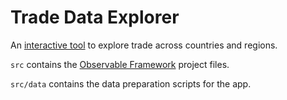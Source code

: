 # Trade Data Explorer

An [interactive tool](https://one-campaign.observablehq.cloud/trade-data-explorer/) to explore trade across countries and regions.

`src` contains the [Observable Framework](https://observablehq.com/framework/) project files.

`src/data` contains the data preparation scripts for the app.

